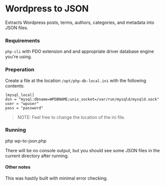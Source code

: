 # Wordpress to JSON

Extracts Wordpress posts, terms, authors, categories, and metadata into JSON files.

### Requirements

`php-cli` with PDO extension and and appropriate driver database engine you're using.

### Preperation

Create a file at the location `/opt/php-db-local.ini` with the following contents:

```
[mysql_local]
dsn = "mysql:dbname=WPDBNAME;unix_socket=/var/run/mysqld/mysqld.sock"
user = "wpuser"
pass = "password"
```

> NOTE: Feel free to change the location of the ini file.

### Running

php wp-to-json.php

There will be no console output, but you should see some JSON files in the current directory after running.

#### Other notes

This was hastily built with minimal error checking.